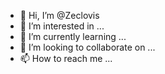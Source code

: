 - 👋 Hi, I’m @Zeclovis
- 👀 I’m interested in ...
- 🌱 I’m currently learning ...
- 💞️ I’m looking to collaborate on ...
- 📫 How to reach me ...

<!---
Zeclovis/Zeclovis is a ✨ special ✨ repository because its `README.md` (this file) appears on your GitHub profile.
You can click the Preview link to take a look at your changes.
--->
